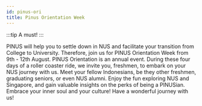 ```yaml
---
id: pinus-ori
title: Pinus Orientation Week
---
```

:::tip
A must!
:::


PINUS will help you to settle down in NUS and facilitate your transition from College to University. Therefore, join us for PINUS Orientation Week from 9th - 12th August.
PINUS Orientation is an annual event. During these four days of a roller coaster ride, we invite you, freshmen, to embark on your NUS journey with us. Meet your fellow Indonesians, be they other freshmen, graduating seniors, or even NUS alumni. Enjoy the fun exploring NUS and Singapore, and gain valuable insights on the perks of being a PINUSian. Embrace your inner soul and your culture!
Have a wonderful journey with us!
<!--stackedit_data:
eyJoaXN0b3J5IjpbOTI4NzcwNzY4LC0yOTU4NTkyMDRdfQ==
-->